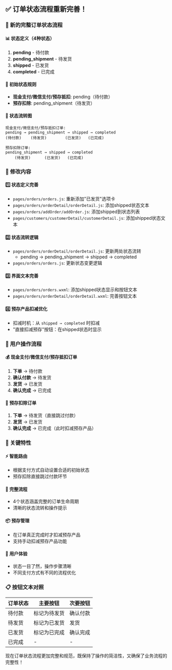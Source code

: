## ✅ 订单状态流程重新完善！

### 🔄 新的完整订单状态流程

#### 📊 状态定义（4种状态）
1. **pending** - 待付款
2. **pending_shipment** - 待发货  
3. **shipped** - 已发货
4. **completed** - 已完成

#### 🎯 初始状态规则
- **现金支付/微信支付/预存抵扣**: pending（待付款）
- **预存扣除**: pending_shipment（待发货）

#### 🔄 状态流转图

```
现金支付/微信支付/预存抵扣订单:
pending → pending_shipment → shipped → completed
(待付款)    (待发货)        (已发货)   (已完成)

预存扣除订单:
pending_shipment → shipped → completed
    (待发货)      (已发货)   (已完成)
```

### 🔧 修改内容

#### 1️⃣ **状态定义完善**
- `pages/orders/orders.js`: 重新添加"已发货"选项卡
- `pages/orders/orderDetail/orderDetail.js`: 添加shipped状态文本
- `pages/orders/addOrder/addOrder.js`: 添加shipped到状态列表
- `pages/customers/customerDetail/customerDetail.js`: 添加shipped状态文本

#### 2️⃣ **状态流转逻辑**
- `pages/orders/orderDetail/orderDetail.js`: 更新两处状态流转
  - pending → pending_shipment → shipped → completed
- `pages/orders/orders.js`: 更新状态变更逻辑

#### 3️⃣ **界面文本完善**
- `pages/orders/orders.wxml`: 添加shipped状态显示和按钮文本
- `pages/orders/orderDetail/orderDetail.wxml`: 完善按钮文本

#### 4️⃣ **预存产品扣减优化**
- 扣减时机：从 `shipped → completed` 时扣减
- "直接扣减预存"按钮：在shipped状态时显示

### 📱 用户操作流程

#### 💰 现金支付/微信支付/预存抵扣订单
1. **下单** → 待付款
2. **确认付款** → 待发货
3. **发货** → 已发货
4. **确认完成** → 已完成

#### 🎁 预存扣除订单
1. **下单** → 待发货（直接跳过付款）
2. **发货** → 已发货
3. **确认完成** → 已完成（此时扣减预存产品）

### 🎯 关键特性

#### ⚡ **智能路由**
- 根据支付方式自动设置合适的初始状态
- 预存扣除直接跳过付款环节

#### 🔄 **完整流程**
- 4个状态涵盖完整的订单生命周期
- 清晰的状态流转和操作提示

#### 📦 **预存管理**
- 在订单真正完成时才扣减预存产品
- 支持手动扣减预存产品功能

#### 🎨 **用户体验**
- 状态一目了然，操作步骤清晰
- 不同支付方式有不同的流程优化

### 📋 按钮文本对照

| 订单状态 | 主要按钮 | 次要按钮 |
|---------|---------|---------|
| 待付款 | 标记为待发货 | 确认付款 |
| 待发货 | 标记为已发货 | 发货 |
| 已发货 | 标记为已完成 | 确认完成 |
| 已完成 | - | - |

现在订单状态流程更加完整和规范，既保持了操作的简洁性，又确保了业务流程的完整性！


